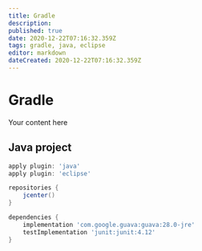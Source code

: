 ```yaml
---
title: Gradle
description: 
published: true
date: 2020-12-22T07:16:32.359Z
tags: gradle, java, eclipse
editor: markdown
dateCreated: 2020-12-22T07:16:32.359Z
---
```


# Gradle
Your content here

## Java project

```groovy
apply plugin: 'java'
apply plugin: 'eclipse'

repositories {
    jcenter()
}

dependencies {
    implementation 'com.google.guava:guava:28.0-jre'
    testImplementation 'junit:junit:4.12'
}
```